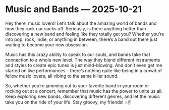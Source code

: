 # Music and Bands — 2025-10-21

Hey there, music lovers! Let’s talk about the amazing world of bands and how they rock our socks off. Seriously, is there anything better than discovering a new band and feeling like they totally get you? Whether you’re into pop, rock, indie, or anything in between, there’s a band out there just waiting to become your new obsession.

Music has this crazy ability to speak to our souls, and bands take that connection to a whole new level. The way they blend different instruments and styles to create epic tunes is just mind-blowing. And don’t even get me started on live performances – there’s nothing quite like being in a crowd of fellow music lovers, all vibing to the same killer sound.

So, whether you’re jamming out to your favorite band in your room or rocking out at a concert, remember that music has the power to unite us all. Keep exploring new bands, discovering different genres, and let the music take you on the ride of your life. Stay groovy, my friends! 🎶✌️